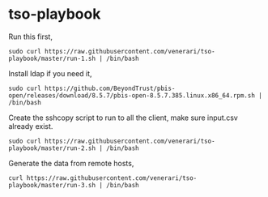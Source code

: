 
# tso-playbook

Run this first,

```
sudo curl https://raw.githubusercontent.com/venerari/tso-playbook/master/run-1.sh | /bin/bash
```

Install ldap if you need it,
```
sudo curl https://github.com/BeyondTrust/pbis-open/releases/download/8.5.7/pbis-open-8.5.7.385.linux.x86_64.rpm.sh | /bin/bash
```

Create the sshcopy script to run to all the client, make sure input.csv already exist.
```
sudo curl https://raw.githubusercontent.com/venerari/tso-playbook/master/run-2.sh | /bin/bash
```

Generate the data from remote hosts,
```
curl https://raw.githubusercontent.com/venerari/tso-playbook/master/run-3.sh | /bin/bash
```

